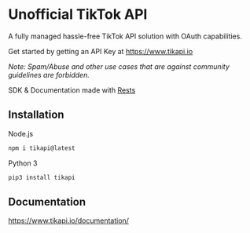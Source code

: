 # Unofficial TikTok API 

A fully managed hassle-free TikTok API solution with OAuth capabilities. 

Get started by getting an API Key at https://www.tikapi.io

*Note: Spam/Abuse and other use cases that are against community guidelines are forbidden.*

SDK & Documentation made with [Rests](https://github.com/el1s7/rests)

## Installation

Node.js

```bash
npm i tikapi@latest
```

Python 3

```bash
pip3 install tikapi
```

## Documentation
https://www.tikapi.io/documentation/